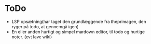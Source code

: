 # ToDo
- LSP opsætning(har taget den grundlæggende fra theprimagen, den ryger på todo, at gennemgå igen)
- En eller anden hurtigt og simpel mardown editor, til todo og hurtige noter. (evt lave wiki)

